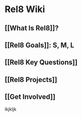 # Rel8 Wiki
## [[What Is Rel8]]?
## [[Rel8 Goals]]: S, M, L
## [[Rel8 Key Questions]] 
## [[Rel8 Projects]]
## [[Get Involved]]
lkjkljk